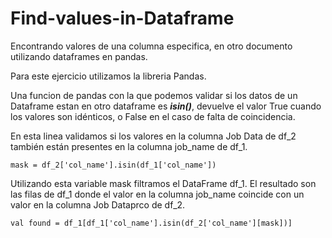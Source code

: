 # Find-values-in-Dataframe

Encontrando valores de una columna especifica, en otro documento utilizando dataframes en pandas.

Para este ejercicio utilizamos la libreria Pandas.

Una funcion de pandas con la que podemos validar si los datos de un Dataframe estan en otro dataframe es **_isin()_**, devuelve el valor True cuando los valores son idénticos, o False en el caso de falta de coincidencia.

En esta linea validamos si los valores en la columna Job Data de df_2 también están presentes en la columna job_name de df_1.

    mask = df_2['col_name'].isin(df_1['col_name'])


Utilizando esta variable mask filtramos el DataFrame df_1. El resultado son las filas de df_1 donde el valor en la columna job_name coincide con un valor en la columna Job Dataprco de df_2. 

    val found = df_1[df_1['col_name'].isin(df_2['col_name'][mask])]